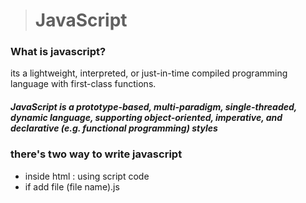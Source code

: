 ># JavaScript

### What is javascript? 
its a lightweight, interpreted, or just-in-time compiled programming language with first-class functions.

 ##### JavaScript is a prototype-based, multi-paradigm, single-threaded, dynamic language, supporting object-oriented, imperative, and declarative (e.g. functional programming) styles


 ### there's two way to write  javascript

  - inside html : 
  using script code 
  - if add file 
  (file name).js


